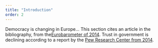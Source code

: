 ```yaml
---
title: "Introduction"
order: 2
---
```

Democracy is changing in Europe... This section cites an article in the bibliography, from the[Eurobarometer of 2014](http://ec.europa.eu/public_opinion/archives/eb/eb81/eb81_first_en.pdf).
Trust in government is declining  according to a report by the [Pew Research Center from 2014](http://www.people-press.org/2014/11/13/public-trust-in-government/). 

